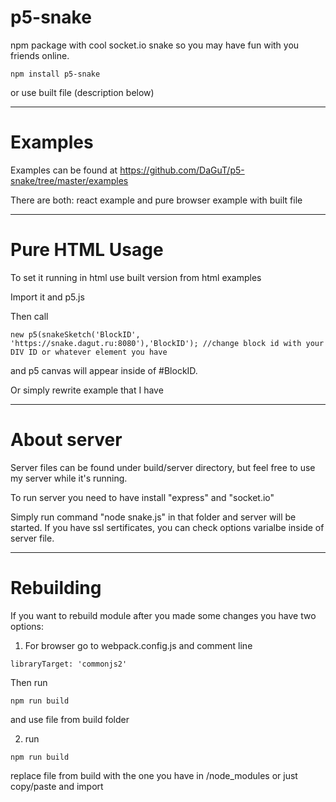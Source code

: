 # p5-snake
npm package with cool socket.io snake so you may have fun with you friends online.

```
npm install p5-snake
```

or use built file (description below)

______
# Examples

Examples can be found at https://github.com/DaGuT/p5-snake/tree/master/examples

There are both: react example and pure browser example with built file

____

# Pure HTML Usage

To set it running in html use built version from html examples

Import it and p5.js

Then call 
```
new p5(snakeSketch('BlockID', 'https://snake.dagut.ru:8080'),'BlockID'); //change block id with your DIV ID or whatever element you have
```
and p5 canvas will appear inside of #BlockID.

Or simply rewrite example that I have

___

# About server
Server files can be found under build/server directory, but feel free to use my server while it's running.

To run server you need to have install "express" and "socket.io"

Simply run command "node snake.js" in that folder and server will be started. If you have ssl sertificates, you can check options varialbe inside of server file.


___
# Rebuilding
If you want to rebuild module after you made some changes you have two options:

1) For browser go to webpack.config.js and comment line
```
libraryTarget: 'commonjs2'
```
Then run
```
npm run build
```
and use file from build folder

2) run 
```
npm run build
```
replace file from build with the one you have in /node_modules or just copy/paste and import
